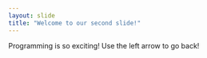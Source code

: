 ```yaml
---
layout: slide
title: "Welcome to our second slide!"
---
```

Programming is so exciting!
Use the left arrow to go back!
